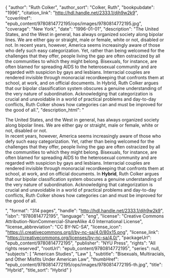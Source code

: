 {
  "author": "Ruth Colker",
  "author_sort": "Colker, Ruth",
  "bookpubdate": "1996",
  "citation_link": "http://hdl.handle.net/2333.1/djh9w2k9",
  "coverHref": "epub_content/9780814772195/ops/images/9780814772195.jpg",
  "coverage": "New York",
  "date": "1996-01-01",
  "description": "The United States, and the West in general, has always organized society along bipolar lines. We are either gay or straight, male or female, white or not, disabled or not. In recent years, however, America seems increasingly aware of those who defy such easy categorization. Yet, rather than being welcomed for the challenges that they offer, people living the gap are often ostracized by all the communities to which they might belong.  Bisexuals, for instance, are often blamed for spreading AIDS to the heterosexual community and are regarded with suspicion by gays and lesbians. Interracial couples are rendered invisible through monoracial recordkeeping that confronts them at school, at work, and on official documents.  In Hybrid, Ruth Colker argues that our bipolar classification system obscures a genuine understanding of the very nature of subordination.  Acknowledging that categorization is crucial and unavoidable in a world of practical problems and day-to-day conflicts, Ruth Colker shows how categories can and must be improved for the good of all.",
  "description_html": "<p>The United States, and the West in general, has always organized society along bipolar lines. We are either gay or straight, male or female, white or not, disabled or not.<br> In recent years, however, America seems increasingly aware of those who defy such easy categorization. Yet, rather than being welcomed for the challenges that they offer, people living the gap are often ostracized by all the communities to which they might belong.  Bisexuals, for instance, are often blamed for spreading AIDS to the heterosexual community and are regarded with suspicion by gays and lesbians. Interracial couples are rendered invisible through monoracial recordkeeping that confronts them at school, at work, and on official documents.  In <b>Hybrid</b>, Ruth Colker argues that our bipolar classification system obscures a genuine understanding of the very nature of subordination.  Acknowledging that categorization is crucial and unavoidable in a world of practical problems and day-to-day conflicts, Ruth Colker shows how categories can and must be improved for the good of all.</p>",
  "format": "314 pages",
  "handle": "http://hdl.handle.net/2333.1/djh9w2k9",
  "isbn": "9780814772195",
  "language": "eng",
  "license": "Creative Commons Attribution-NonCommercial-ShareAlike 4.0 International License",
  "license_abbreviation": "CC BY-NC-SA",
  "license_icon": "https://i.creativecommons.org/l/by-nc-sa/4.0/80x15.png",
  "license_link": "https://creativecommons.org/licenses/by-nc-sa/4.0/",
  "packageUrl": "epub_content/9780814772195",
  "publisher": "NYU Press",
  "rights": "All rights reserved",
  "rootUrl": "epub_content/9780814772195",
  "series": null,
  "subjects": [
    "American Studies",
    "Law"
  ],
  "subtitle": "Bisexuals, Multiracials, and Other Misfits Under American Law",
  "thumbHref": "epub_content/9780814772195/ops/images/9780814772195-th.jpg",
  "title": "Hybrid",
  "title_sort": "Hybrid"
}
